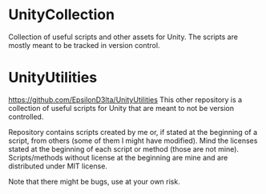 # UnityCollection
Collection of useful scripts and other assets for Unity. The scripts are mostly meant to be tracked in version control.

# UnityUtilities
https://github.com/EpsilonD3lta/UnityUtilities 
This other repository is a collection of useful scripts for Unity that are meant to not be version controlled. 

Repository contains scripts created by me or, if stated at the beginning of a script, from others (some of them I might have modified).
Mind the licenses stated at the beginning of each script or method (those are not mine). Scripts/methods without license at the beginning are mine
and are distributed under MIT license.

Note that there might be bugs, use at your own risk.
